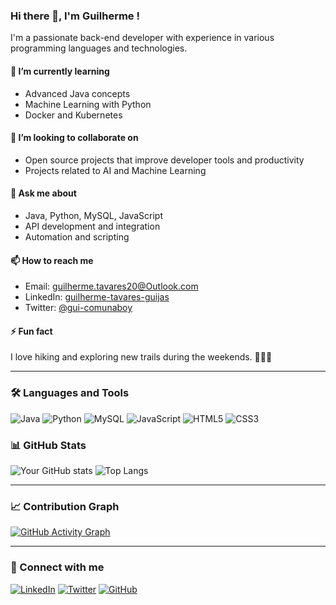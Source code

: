 ### Hi there 👋, I'm Guilherme !
I'm a passionate back-end developer with experience in various programming languages and technologies.

#### 🌱 I’m currently learning
- Advanced Java concepts
- Machine Learning with Python
- Docker and Kubernetes

#### 👯 I’m looking to collaborate on
- Open source projects that improve developer tools and productivity
- Projects related to AI and Machine Learning

#### 💬 Ask me about
- Java, Python, MySQL, JavaScript
- API development and integration
- Automation and scripting

#### 📫 How to reach me
- Email: [guilherme.tavares20@Outlook.com](mailto:guilherme.tavares20@outlook.com)
- LinkedIn: [guilherme-tavares-guijas](https://www.linkedin.com/in/guilherme-tavares-guijas/)
- Twitter: [@gui-comunaboy](https://x.com/gui_comunaboy)

#### ⚡ Fun fact
I love hiking and exploring new trails during the weekends. 🚶‍♂️🌲

---

### 🛠️ Languages and Tools

![Java](https://img.shields.io/badge/Java-ED8B00?style=for-the-badge&logo=java&logoColor=white)
![Python](https://img.shields.io/badge/Python-3776AB?style=for-the-badge&logo=python&logoColor=white)
![MySQL](https://img.shields.io/badge/MySQL-00000F?style=for-the-badge&logo=mysql&logoColor=white)
![JavaScript](https://img.shields.io/badge/JavaScript-323330?style=for-the-badge&logo=javascript&logoColor=F7DF1E)
![HTML5](https://img.shields.io/badge/HTML5-E34F26?style=for-the-badge&logo=html5&logoColor=white)
![CSS3](https://img.shields.io/badge/CSS3-1572B6?style=for-the-badge&logo=css3&logoColor=white)

### 📊 GitHub Stats

![Your GitHub stats](https://github-readme-stats.vercel.app/api?username=guijas1&show_icons=true&theme=radical)
![Top Langs](https://github-readme-stats.vercel.app/api/top-langs/?username=guijas1&layout=compact&theme=radical)

---

### 📈 Contribution Graph

[![GitHub Activity Graph](https://activity-graph.herokuapp.com/graph?username=seu-usuario&theme=react-dark)](https://github.com/guijas1)

---

### 🔗 Connect with me

[![LinkedIn](https://img.shields.io/badge/LinkedIn-0A66C2?style=for-the-badge&logo=linkedin&logoColor=white)](https://www.linkedin.com/in/guilherme-tavares-guijas/)
[![Twitter](https://img.shields.io/badge/Twitter-1DA1F2?style=for-the-badge&logo=twitter&logoColor=white)](https://x.com/gui_comunaboy)
[![GitHub](https://img.shields.io/badge/GitHub-171515?style=for-the-badge&logo=github&logoColor=white)](https://github.com/seu-usuario)
